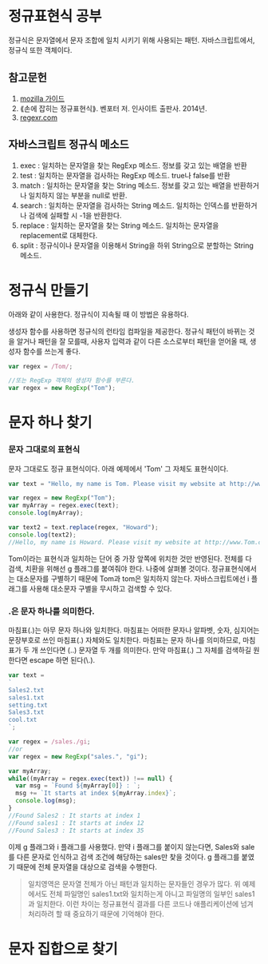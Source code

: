 # 정규표현식 공부

정규식은 문자열에서 문자 조합에 일치 시키기 위해 사용되는 패턴. 자바스크립트에서, 정규식 또한 객체이다.

## 참고문헌

1. [mozilla 가이드](https://developer.mozilla.org/ko/docs/Web/JavaScript/Guide/%EC%A0%95%EA%B7%9C%EC%8B%9D)
2. ⟪손에 잡히는 정규표현식⟫. 벤포터 저. 인사이트 출판사. 2014년.
3. [regexr.com](http://regexr.com/)

## 자바스크립트 정규식 메소드

1. exec : 일치하는 문자열을 찾는 RegExp 메소드. 정보를 갖고 있는 배열을 반환
2. test : 일치하는 문자열을 검사하는 RegExp 메소드. true나 false를 반환
3. match : 일치하는 문자열을 찾는 String 메소드. 정보를 갖고 있는 배열을 반환하거나 일치하지 않는 부분을 null로 반환.
4. search : 일치하는 문자열을 검사하는 String 메소드. 일치하는 인덱스를 반환하거나 검색에 실패할 시 -1을 반환한다.
5. replace : 일치하는 문자열을 찾는 String 메소드. 일치하는 문자열을 replacement로 대체한다.
6. split : 정규식이나 문자열을 이용해서 String을 하위 String으로 분할하는 String 메소드.

# 정규식 만들기

아래와 같이 사용한다. 정규식이 지속될 때 이 방법은 유용하다.

생성자 함수를 사용하면 정규식의 런타임 컴파일을 제공한다. 정규식 패턴이 바뀌는 것을 알거나 패턴을 잘 모를때, 사용자 입력과 같이 다른 소스로부터 패턴을 얻어올 때, 생성자 함수를 쓰는게 좋다.

```javascript
var regex = /Tom/;

//또는 RegExp 객체의 생성자 함수를 부른다.
var regex = new RegExp("Tom");
```

# 문자 하나 찾기

### 문자 그대로의 표현식
문자 그대로도 정규 표현식이다. 아래 예제에서 'Tom' 그 자체도 표현식이다.
```javascript
var text = "Hello, my name is Tom. Please visit my website at http://www.Tom.com";

var regex = new RegExp("Tom");
var myArray = regex.exec(text);
console.log(myArray);

var text2 = text.replace(regex, "Howard");
console.log(text2);
//Hello, my name is Howard. Please visit my website at http://www.Tom.com
```

Tom이라는 표현식과 일치하는 단어 중 가장 앞쪽에 위치한 것만 반영된다. 전체를 다 검색, 치환을 위해선 g 플래그를 붙여줘야 한다. 나중에 살펴볼 것이다. 정규표현식에서는 대소문자를 구별하기 때문에 Tom과 tom은 일치하지 않는다. 자바스크립트에선 i 플래그를 사용해 대소문자 구별을 무시하고 검색할 수 있다.

### .은 문자 하나를 의미한다.

마침표(.)는 아무 문자 하나와 일치한다. 마침표는 어떠한 문자나 알파벳, 숫자, 심지어는 문장부호로 쓰인 마침표(.) 자체와도 일치한다. 마침표는 문자 하나를 의미하므로, 마침표가 두 개 쓰인다면 (..) 문자열 두 개를 의미한다. 만약 마침표(.) 그 자체를 검색하길 원한다면 escape 하면 된다(\\.).
```javascript
var text =
`
Sales2.txt
sales1.txt
setting.txt
Sales3.txt
cool.txt
`;

var regex = /sales./gi;
//or
var regex = new RegExp("sales.", "gi");

var myArray;
while((myArray = regex.exec(text)) !== null) {
  var msg = `Found ${myArray[0]} : `;
  msg += `It starts at index ${myArray.index}`;
  console.log(msg);
}
//Found Sales2 : It starts at index 1
//Found sales1 : It starts at index 12
//Found Sales3 : It starts at index 35
```

이제 g 플래그와 i 플래그를 사용했다. 만약 i 플래그를 붙이지 않는다면, Sales와 sale를 다른 문자로 인식하고 검색 조건에 해당하는 sales만 찾을 것이다. g 플래그를 붙였기 때문에 전체 문자열을 대상으로 검색을 수행한다.

> 일치영역은 문자열 전체가 아닌 패턴과 일치하는 문자들인 경우가 많다. 위 예제에서도 전체 파일명인 sales1.txt와 일치하는게 아니고 파일명의 일부인 sales1과 일치한다. 이런 차이는 정규표현식 결과를 다른 코드나 애플리케이션에 넘겨 처리하려 할 때 중요하기 때문에 기억해야 한다.

# 문자 집합으로 찾기




















